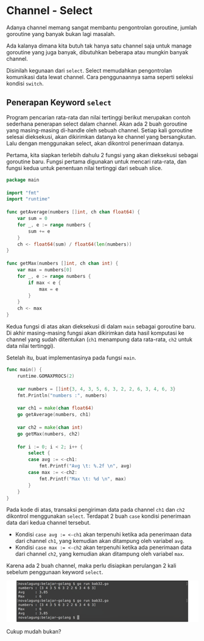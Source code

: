 # Channel - Select

Adanya channel memang sangat membantu pengontrolan goroutine, jumlah goroutine yang banyak bukan lagi masalah. 

Ada kalanya dimana kita butuh tak hanya satu channel saja untuk manage goroutine yang juga banyak, dibutuhkan beberapa atau mungkin banyak channel.

Disinilah kegunaan dari `select`. Select memudahkan pengontrolan komunikasi data lewat channel. Cara penggunaannya sama seperti seleksi kondisi `switch`.

## Penerapan Keyword `select`

Program pencarian rata-rata dan nilai tertinggi berikut merupakan contoh sederhana penerapan select dalam channel. Akan ada 2 buah goroutine yang masing-masing di-handle oleh sebuah channel. Setiap kali goroutine selesai dieksekusi, akan dikirimkan datanya ke channel yang bersangkutan. Lalu dengan menggunakan select, akan dikontrol penerimaan datanya.

Pertama, kita siapkan terlebih dahulu 2 fungsi yang akan dieksekusi sebagai goroutine baru. Fungsi pertama digunakan untuk mencari rata-rata, dan fungsi kedua untuk penentuan nilai tertinggi dari sebuah slice.

```go
package main

import "fmt"
import "runtime"

func getAverage(numbers []int, ch chan float64) {
    var sum = 0
    for _, e := range numbers {
        sum += e
    }
    ch <- float64(sum) / float64(len(numbers))
}

func getMax(numbers []int, ch chan int) {
    var max = numbers[0]
    for _, e := range numbers {
        if max < e {
            max = e
        }
    }
    ch <- max
}
```

Kedua fungsi di atas akan dieksekusi di dalam `main` sebagai goroutine baru. Di akhir masing-masing fungsi akan dikirimkan data hasil komputasi ke channel yang sudah ditentukan (`ch1` menampung data rata-rata, `ch2` untuk data nilai tertinggi).

Setelah itu, buat implementasinya pada fungsi `main`.

```go
func main() {
    runtime.GOMAXPROCS(2)

    var numbers = []int{3, 4, 3, 5, 6, 3, 2, 2, 6, 3, 4, 6, 3}
    fmt.Println("numbers :", numbers)

    var ch1 = make(chan float64)
    go getAverage(numbers, ch1)

    var ch2 = make(chan int)
    go getMax(numbers, ch2)

    for i := 0; i < 2; i++ {
        select {
        case avg := <-ch1:
            fmt.Printf("Avg \t: %.2f \n", avg)
        case max := <-ch2:
            fmt.Printf("Max \t: %d \n", max)
        }
    }
}
```

Pada kode di atas, transaksi pengiriman data pada channel `ch1` dan `ch2` dikontrol menggunakan `select`. Terdapat 2 buah `case` kondisi penerimaan data dari kedua channel tersebut.

 - Kondisi `case avg := <-ch1` akan terpenuhi ketika ada penerimaan data dari channel `ch1`, yang kemudian akan ditampung oleh variabel `avg`. 
 - Kondisi `case max := <-ch2` akan terpenuhi ketika ada penerimaan data dari channel `ch2`, yang kemudian akan ditampung oleh variabel `max`. 

Karena ada 2 buah channel, maka perlu disiapkan perulangan 2 kali sebelum penggunaan keyword `select`.

![Contoh penerapan channel select](images/32_1_channel_select.png)

Cukup mudah bukan?
